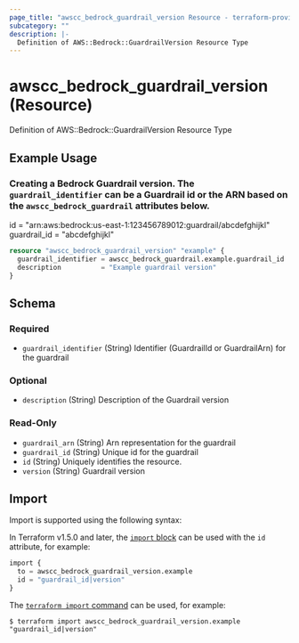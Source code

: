 ```yaml
---
page_title: "awscc_bedrock_guardrail_version Resource - terraform-provider-awscc"
subcategory: ""
description: |-
  Definition of AWS::Bedrock::GuardrailVersion Resource Type
---
```


# awscc_bedrock_guardrail_version (Resource)

Definition of AWS::Bedrock::GuardrailVersion Resource Type

## Example Usage

### Creating a Bedrock Guardrail version. The `guardrail_identifier` can be a Guardrail id or the ARN based on the `awscc_bedrock_guardrail` attributes below.
id = "arn:aws:bedrock:us-east-1:123456789012:guardrail/abcdefghijkl"
guardrail_id = "abcdefghijkl"

```terraform
resource "awscc_bedrock_guardrail_version" "example" {
  guardrail_identifier = awscc_bedrock_guardrail.example.guardrail_id
  description          = "Example guardrail version"
}
```

<!-- schema generated by tfplugindocs -->
## Schema

### Required

- `guardrail_identifier` (String) Identifier (GuardrailId or GuardrailArn) for the guardrail

### Optional

- `description` (String) Description of the Guardrail version

### Read-Only

- `guardrail_arn` (String) Arn representation for the guardrail
- `guardrail_id` (String) Unique id for the guardrail
- `id` (String) Uniquely identifies the resource.
- `version` (String) Guardrail version

## Import

Import is supported using the following syntax:

In Terraform v1.5.0 and later, the [`import` block](https://developer.hashicorp.com/terraform/language/import) can be used with the `id` attribute, for example:

```terraform
import {
  to = awscc_bedrock_guardrail_version.example
  id = "guardrail_id|version"
}
```

The [`terraform import` command](https://developer.hashicorp.com/terraform/cli/commands/import) can be used, for example:

```shell
$ terraform import awscc_bedrock_guardrail_version.example "guardrail_id|version"
```